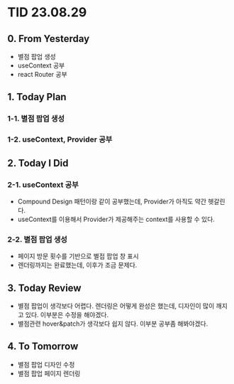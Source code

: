 # TID 23.08.29

## 0. From Yesterday

- 별점 팝업 생성
- useContext 공부
- react Router 공부

## 1. Today Plan

### 1-1. 별점 팝업 생성

### 1-2. useContext, Provider 공부

## 2. Today I Did

### 2-1. useContext 공부

- Compound Design 패턴이랑 같이 공부했는데, Provider가 아직도 약간 헷갈린다.
- useContext를 이용해서 Provider가 제공해주는 context를 사용할 수 있다.

### 2-2. 별점 팝업 생성

- 페이지 방문 횟수를 기반으로 별접 팝업 창 표시
- 렌더링까지는 완료했는데, 이후가 조금 문제다.

## 3. Today Review

- 별점 팝업이 생각보다 어렵다. 렌더링은 어떻게 완성은 했는데, 디자인이 많이 깨지고 있다. 이부분은 수정을 해야겠다.
- 별점관련 hover&patch가 생각보다 쉽지 않다. 이부분 공부좀 해봐야겠다.

## 4. To Tomorrow

- 별점 팝업 디자인 수정
- 별점 팝업 페이지 렌더링
